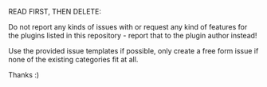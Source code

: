 READ FIRST, THEN DELETE:

Do not report any kinds of issues with or request any kind of features for
the plugins listed in this repository - report that to the plugin author instead!

Use the provided issue templates if possible, only create a free form issue if 
none of the existing categories fit at all.

Thanks :)